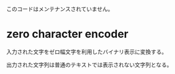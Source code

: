 このコードはメンテナンスされていません。

# zero character encoder

入力された文字をゼロ幅文字を利用したバイナリ表示に変換する。

出力された文字列は普通のテキストでは表示されない文字列となる。
